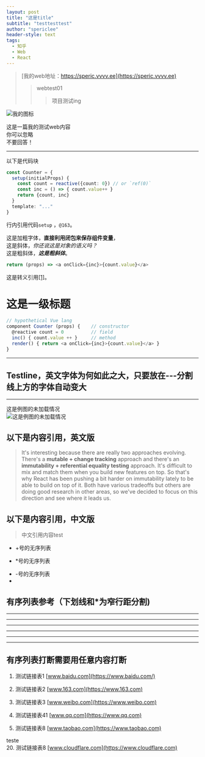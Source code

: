 ```yaml
---
layout: post
title: "这是title"
subtitle: "testtesttest"
author: "spericlee"
header-style: text
tags:
  - 知乎
  - Web
  - React
---
```


> [我的web地址：https://speric.vvvv.ee](https://speric.vvvv.ee)  
> > webtest01
> > > 项目测试ing  


![我的图标](https://ms.bdimg.com/pacific/0/pic/-1670962947_-1250932839.png?x=0&y=0&h=340&w=510&vh=340.00&vw=510.00&oh=340.00&ow=510.00)

这是一篇我的测试web内容  
你可以忽略  
不要回答！

-------------

以下是代码块

```ts
const Counter = {
  setup(initialProps) {
    const count = reactive({count: 0}) // or `ref(0)`
    const inc = () => { count.value++ }
    return {count, inc}
  }
  template: "..."
}
```


行内引用代码`setup` ，`@163`。


这是加粗字体，**直接利用闭包来保存组件变量**，  
这是斜体，*你还说这是对象的语义吗？*  
这是粗斜体，***这是粗斜体***。
```ts
return (props) => <a onClick={inc}>{count.value}</a>
```
这是转义引用[\[1\]](https://www.baidu.com)。


# 这是一级标题
```ts
// hypothetical Vue lang
component Counter (props) {    // constructor
  @reactive count = 0          // field
  inc() { count.value ++ }     // method
  render() { return <a onClick={inc}>{count.value}</a> }
}
```
------------
Testline，英文字体为何如此之大，只要放在---分割线上方的字体自动变大
---
------------



这是例图的未加载情况  
![这是例图的未加载情况](https://ms.bdimg.com/pacific/0/pic/572051440_2105937599.png?x=0&y=0&h=340&w=510&vh=340.00&vw=510.00&oh=340.00&ow=510.00)

以下是内容引用，英文版
---
> It's interesting because there are really two approaches evolving. There's a **mutable + change tracking** approach and there's an **immutability + referential equality testing** approach. It's difficult to mix and match them when you build new features on top. So that's why React has been pushing a bit harder on immutability lately to be able to build on top of it. Both have various tradeoffs but others are doing good research in other areas, so we've decided to focus on this direction and see where it leads us.

以下是内容引用，中文版
---
>中文引用内容test

+ +号的无序列表
* *号的无序列表
- -号的无序列表
- 


有序列表参考（下划线和*为窄行距分割) 
---
*** 
___
---
*** 
___
***

有序列表打断需要用任意内容打断
---
1. 测试链接表1 [www.baidu.com](https://www.baidu.com/)
2.  测试链接表2 [www.163.com](https://www.163.com)
3.  测试链接表3 [www.weibo.com](https://www.weibo.com)
4.  测试链接表41 [www.qq.com](https://www.qq.com)

8. 测试链接表8 [www.taobao.com](https://www.taobao.com)

teste  
20. 测试链接表8 [www.cloudflare.com](https://www.cloudflare.com)